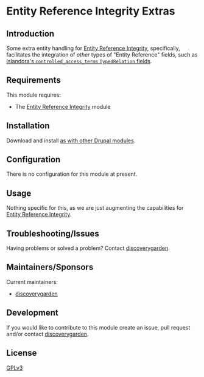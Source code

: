 # Entity Reference Integrity Extras

## Introduction

Some extra entity handling for [Entity Reference Integrity], specifically, facilitates the integration
of _other_ types of "Entity Reference" fields, such as [Islandora's `controlled_access_terms` `TypedRelation` fields](https://github.com/Islandora/controlled_access_terms/blob/2.x/src/Plugin/Field/FieldType/TypedRelation.php).

## Requirements

This module requires:

* The [Entity Reference Integrity] module

## Installation

Download and install [as with other Drupal modules](https://www.drupal.org/docs/extending-drupal/installing-modules).

## Configuration

There is no configuration for this module at present.

## Usage

Nothing specific for this, as we are just augmenting the capabilities for [Entity Reference Integrity].


## Troubleshooting/Issues

Having problems or solved a problem? Contact
[discoverygarden].

## Maintainers/Sponsors

Current maintainers:

* [discoverygarden]

## Development

If you would like to contribute to this module create an issue, pull request
and/or contact
[discoverygarden].

## License

[GPLv3](http://www.gnu.org/licenses/gpl-3.0.txt)

[Entity Reference Integrity]: https://www.drupal.org/project/entity_reference_integrity
[discoverygarden]: https://www.discoverygarden.ca
